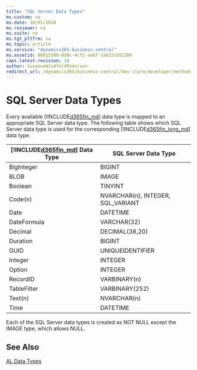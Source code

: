 ```yaml
---
title: "SQL Server Data Types"
ms.custom: na
ms.date: 10/01/2018
ms.reviewer: na
ms.suite: na
ms.tgt_pltfrm: na
ms.topic: article
ms.service: "dynamics365-business-central"
ms.assetid: 86815380-0d8c-4cf2-aabf-1ab22cb51308
caps.latest.revision: 10
author: SusanneWindfeldPedersen
redirect_url: /dynamics365/business-central/dev-itpro/developer/methods-auto/library
---
```

# SQL Server Data Types
Every available [!INCLUDE[d365fin_md](../includes/d365fin_md.md)] data type is mapped to an appropriate SQL Server data type. The following table shows which SQL Server data type is used for the corresponding [!INCLUDE[d365fin_long_md](../includes/d365fin_long_md.md)] data type.  
  
|[!INCLUDE[d365fin_md](../includes/d365fin_md.md)] Data Type|SQL Server Data Type|  
|--------------------------------------|--------------------------|  
|BigInteger|BIGINT|  
|BLOB|IMAGE|  
|Boolean|TINYINT|  
|Code(n)|NVARCHAR(n), INTEGER, SQL_VARIANT|  
|Date|DATETIME|  
|DateFormula|VARCHAR(32)|  
|Decimal|DECIMAL(38,20)|  
|Duration|BIGINT|  
|GUID|UNIQUEIDENTIFIER|  
|Integer|INTEGER|  
|Option|INTEGER|  
|RecordID|VARBINARY(n)|  
|TableFilter|VARBINARY(252)|  
|Text(n)|NVARCHAR(n)|  
|Time|DATETIME|  
  
 Each of the SQL Server data types is created as NOT NULL except the IMAGE type, which allows NULL.

## See Also
[AL Data Types](devenv-al-data-types.md)  